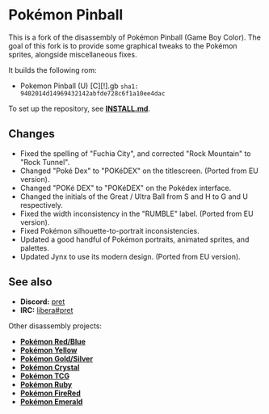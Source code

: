 # Pokémon Pinball

This is a fork of the disassembly of Pokémon Pinball (Game Boy Color). The goal of this fork is to provide some graphical tweaks to the Pokémon sprites, alongside miscellaneous fixes.

It builds the following rom:

* Pokemon Pinball (U) [C][!].gb  `sha1: 9402014d14969432142abfde728c6f1a10ee4dac`

To set up the repository, see [**INSTALL.md**](INSTALL.md).

## Changes

* Fixed the spelling of "Fuchia City", and corrected "Rock Mountain" to "Rock Tunnel".
* Changed "Poké Dex" to "POKéDEX" on the titlescreen. (Ported from EU version).
* Changed "POKé DEX" to "POKéDEX" on the Pokédex interface.
* Changed the initials of the Great / Ultra Ball from S and H to G and U respectively.
* Fixed the width inconsistency in the "RUMBLE" label. (Ported from EU version).
* Fixed Pokémon silhouette-to-portrait inconsistencies.
* Updated a good handful of Pokémon portraits, animated sprites, and palettes.
* Updated Jynx to use its modern design. (Ported from EU version).

## See also

- **Discord:** [pret][discord]
- **IRC:** [libera#pret][irc]

Other disassembly projects:

- [**Pokémon Red/Blue**][pokered]
- [**Pokémon Yellow**][pokeyellow]
- [**Pokémon Gold/Silver**][pokegold]
- [**Pokémon Crystal**][pokecrystal]
- [**Pokémon TCG**][poketcg]
- [**Pokémon Ruby**][pokeruby]
- [**Pokémon FireRed**][pokefirered]
- [**Pokémon Emerald**][pokeemerald]

[pokered]: https://github.com/pret/pokered
[pokeyellow]: https://github.com/pret/pokeyellow
[pokegold]: https://github.com/pret/pokegold
[pokecrystal]: https://github.com/pret/pokecrystal
[poketcg]: https://github.com/pret/poketcg
[pokeruby]: https://github.com/pret/pokeruby
[pokefirered]: https://github.com/pret/pokefirered
[pokeemerald]: https://github.com/pret/pokeemerald
[discord]: https://discord.gg/d5dubZ3
[irc]: https://web.libera.chat/?#pret
